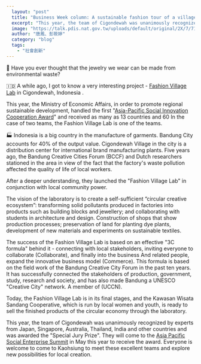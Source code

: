 ```yaml
---
  layout: "post"
  title: "Business Week column: A sustainable fashion tour of a village"
  excerpt: "This year, the team of Cigondewah was unanimously recognized by experts from Japan, Singapore, Australia, Thailand, India and other countries and was awarded the \"Special Jury Prize\". They will come to the awards at the Asia-Pacific Social Enterprise Summit in May this year."
  image: "https://talk.pdis.nat.gov.tw/uploads/default/original/2X/7/718c3380c9efb619b63f7f850fb2a1ed368a5c81.jpeg"
  author: "唐鳳、彭筱婷"
  category: "blog"
  tags: 
    - "社會創新"
---
```



💎 Have you ever thought that the jewelry we wear can be made from environmental waste? 

🇮🇩 A while ago, I got to know a very interesting project - [Fashion Village Lab](https://issuu.com/sl_studio/docs/fashion_village_lab_roadmap) in Cigondewah, Indonesia . 

 This year, the Ministry of Economic Affairs, in order to promote regional sustainable development, handled the first "[Asia-Pacific Social Innovation Cooperation Award](https://apses.asia/award/apply)" and received as many as 13 countries and 60 In the case of two teams, the Fashion Village Lab is one of the teams. 

🏭 Indonesia is a big country in the manufacture of garments. Bandung City accounts for 40% of the output value. Cigondewah Village in the city is a distribution center for international brand manufacturing plants. Five years ago, the Bandung Creative Cities Forum (BCCF) and Dutch researchers stationed in the area in view of the fact that the factory's waste pollution affected the quality of life of local workers. 

 After a deeper understanding, they launched the "Fashion Village Lab" in conjunction with local community power. 

 The vision of the laboratory is to create a self-sufficient “circular creative ecosystem”: transforming solid pollutants produced in factories into products such as building blocks and jewellery; and collaborating with students in architecture and design. Construction of shops that show production processes; preservation of land for planting dye plants, development of new materials and experiments on sustainable textiles. 

 The success of the Fashion Village Lab is based on an effective "3C formula" behind it - connecting with local stakeholders, inviting everyone to collaborate (Collaborate), and finally into the business And related people, expand the innovative business model (Commerce). This formula is based on the field work of the Bandung Creative City Forum in the past ten years. It has successfully connected the stakeholders of production, government, study, research and society, and has also made Bandung a UNESCO "Creative City" network. A member of (UCCN). 

 Today, the Fashion Village Lab is in its final stages, and the Kawasan Wisata Sandang Cooperative, which is run by local women and youth, is ready to sell the finished products of the circular economy through the laboratory. 

 This year, the team of Cigondewah was unanimously recognized by experts from Japan, Singapore, Australia, Thailand, India and other countries and was awarded the "Special Jury Prize". They will come to the [Asia Pacific Social Enterprise Summit](https://apses.asia) in May this year to receive the award. Everyone is welcome to come to Kaohsiung to meet these excellent teams and explore new possibilities for local creation. 
